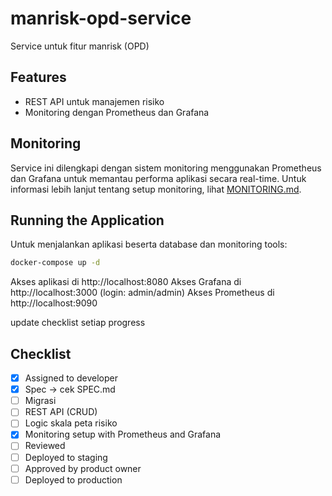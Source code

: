 # manrisk-opd-service
Service untuk fitur manrisk (OPD)

## Features
- REST API untuk manajemen risiko
- Monitoring dengan Prometheus dan Grafana

## Monitoring
Service ini dilengkapi dengan sistem monitoring menggunakan Prometheus dan Grafana untuk memantau performa aplikasi secara real-time. Untuk informasi lebih lanjut tentang setup monitoring, lihat [MONITORING.md](MONITORING.md).

## Running the Application
Untuk menjalankan aplikasi beserta database dan monitoring tools:

```bash
docker-compose up -d
```

Akses aplikasi di http://localhost:8080
Akses Grafana di http://localhost:3000 (login: admin/admin)
Akses Prometheus di http://localhost:9090

update checklist setiap progress
## Checklist
  - [x] Assigned to developer
  - [x] Spec -> cek SPEC.md
  - [ ] Migrasi
  - [ ] REST API (CRUD)
  - [ ] Logic skala peta risiko
  - [x] Monitoring setup with Prometheus and Grafana
  - [ ] Reviewed
  - [ ] Deployed to staging
  - [ ] Approved by product owner
  - [ ] Deployed to production
